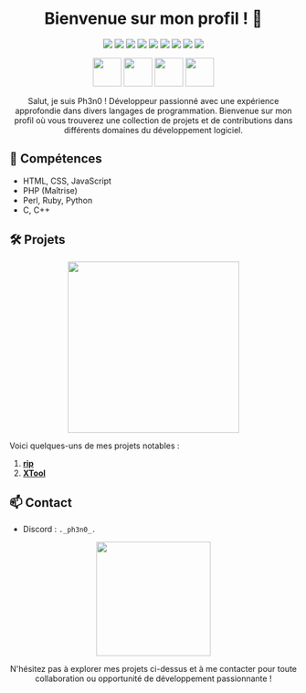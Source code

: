 <h1 align="center">Bienvenue sur mon profil ! 👋</h1>

<p align="center">
  <img src="https://img.shields.io/badge/HTML-Senior-orange">
  <img src="https://img.shields.io/badge/CSS-Senior-blue">
  <img src="https://img.shields.io/badge/JavaScript-Senior-yellow">
  <img src="https://img.shields.io/badge/PHP-Senior-purple">
  <img src="https://img.shields.io/badge/Perl-Junior-blueviolet">
  <img src="https://img.shields.io/badge/Ruby-Junior-red">
  <img src="https://img.shields.io/badge/Python-Junior-green">
  <img src="https://img.shields.io/badge/C-Junior-blue">
  <img src="https://img.shields.io/badge/C++-Junior-brightgreen">
</p>

<p align="center">
  <img src="https://media.giphy.com/media/L0JIQyrMlRPlb1otqM/giphy.gif" width="50">
  <img src="https://media.giphy.com/media/3o6ZtaO9BZHcOjmErm/giphy.gif" width="50">
  <img src="https://media.giphy.com/media/1eEHN09odMxy63OVwe/giphy.gif" width="50">
  <img src="https://media.giphy.com/media/3o7aD6tpvD02rP3CEo/giphy.gif" width="50">
</p>

<p align="center">
  Salut, je suis Ph3n0 ! Développeur passionné avec une expérience approfondie dans divers langages de programmation. Bienvenue sur mon profil où vous trouverez une collection de projets et de contributions dans différents domaines du développement logiciel.
</p>

## 🚀 Compétences

- HTML, CSS, JavaScript
- PHP (Maîtrise)
- Perl, Ruby, Python
- C, C++

## 🛠️ Projets

<p align="center">
  <img src="https://tryhackme-images.s3.amazonaws.com/user-avatars/a6b69c5cb0a0648106951f6d63d37498.gif" width="300">
</p>

Voici quelques-uns de mes projets notables :

1. **[rip](https://github.com/z-ph3n0/rip)**
2. **[XTool](https://github.com/z-ph3n0/XTool)**

## 📫 Contact

- Discord : `._ph3n0_.`

<p align="center">
  <img src="https://media.giphy.com/media/3o7aD7q8EYLfS0BRwA/giphy.gif" width="200">
</p>

<p align="center">
  N'hésitez pas à explorer mes projets ci-dessus et à me contacter pour toute collaboration ou opportunité de développement passionnante !
</p>
